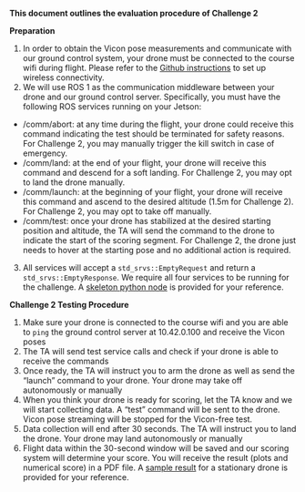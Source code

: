 **This document outlines the evaluation procedure of Challenge 2**

**Preparation**

1. In order to obtain the Vicon pose measurements and communicate with our ground control system, your drone must be connected to the course wifi during flight. Please refer to the [Github instructions](https://github.com/utiasSTARS/ROB498-flight/blob/main/instructions/hardware/jetson_nano.md) to set up wireless connectivity.
2. We will use ROS 1 as the communication middleware between your drone and our ground control server. Specifically, you must have the following ROS services running on your Jetson:
- /comm/abort: at any time during the flight, your drone could receive this command indicating the test should be terminated for safety reasons. For Challenge 2, you may manually trigger the kill switch in case of emergency.
- /comm/land: at the end of your flight, your drone will receive this command and descend for a soft landing. For Challenge 2, you may opt to land the drone manually.
- /comm/launch: at the beginning of your flight, your drone will receive this command and ascend to the desired altitude (1.5m for Challenge 2). For Challenge 2, you may opt to take off manually.
- /comm/test: once your drone has stabilized at the desired starting position and altitude, the TA will send the command to the drone to indicate the start of the scoring segment. For Challenge 2, the drone just needs to hover at the starting pose and no additional action is required.

3. All services will accept a `std_srvs::EmptyRequest` and return a `std_srvs::EmptyResponse`. We require all four services to be running for the challenge. A [skeleton python node](https://github.com/utiasSTARS/ROB498-flight/blob/main/instructions/guides/Challenge%202/Scripts/comm_node_skeleton.py) is provided for your reference.

**Challenge 2 Testing Procedure**
1. Make sure your drone is connected to the course wifi and you are able to `ping` the ground control server at 10.42.0.100 and receive the Vicon poses
2. The TA will send test service calls and check if your drone is able to receive the commands
3. Once ready, the TA will instruct you to arm the drone as well as send the “launch” command to your drone. Your drone may take off autonomously or manually
4. When you think your drone is ready for scoring, let the TA know and we will start collecting data. A “test” command will be sent to the drone. Vicon pose streaming will be stopped for the Vicon-free test.
5. Data collection will end after 30 seconds. The TA will instruct you to land the drone. Your drone may land autonomously or manually
6. Flight data within the 30-second window will be saved and our scoring system will determine your score. You will receive the result (plots and numerical score) in a PDF file. A [sample result](https://github.com/utiasSTARS/ROB498-flight/blob/main/instructions/guides/Challenge%202/Sample_Results/sample_result_stationary_drone.pdf) for a stationary drone is provided for your reference.

